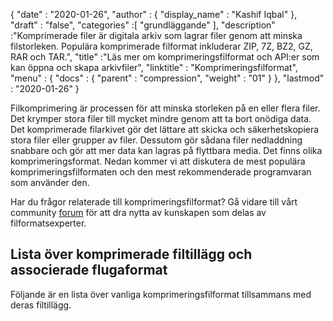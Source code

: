 {
  "date" : "2020-01-26",
  "author" : {
    "display_name" : "Kashif Iqbal"
},
  "draft" : "false",
  "categories" :[ "grundläggande" ],
  "description" :"Komprimerade filer är digitala arkiv som lagrar filer genom att minska filstorleken. Populära komprimerade filformat inkluderar ZIP, 7Z, BZ2, GZ, RAR och TAR.",
  "title" :"Läs mer om komprimeringsfilformat och API:er som kan öppna och skapa arkivfiler",
  "linktitle" : "Komprimeringsfilformat",
  "menu" : {
    "docs" : {
      "parent" : "compression",
      "weight" : "01"
}
},
  "lastmod" : "2020-01-26"
}

Filkomprimering är processen för att minska storleken på en eller flera filer. Det krymper stora filer till mycket mindre genom att ta bort onödiga data. Det komprimerade filarkivet gör det lättare att skicka och säkerhetskopiera stora filer eller grupper av filer. Dessutom gör sådana filer nedladdning snabbare och gör att mer data kan lagras på flyttbara media. Det finns olika komprimeringsformat. Nedan kommer vi att diskutera de mest populära komprimeringsfilformaten och den mest rekommenderade programvaran som använder den.

Har du frågor relaterade till komprimeringsfilformat? Gå vidare till vårt community [forum](https://forum.fileformat.com/c/compression) för att dra nytta av kunskapen som delas av filformatsexperter.

## Lista över komprimerade filtillägg och associerade flugaformat

Följande är en lista över vanliga komprimeringsfilformat tillsammans med deras filtillägg.

